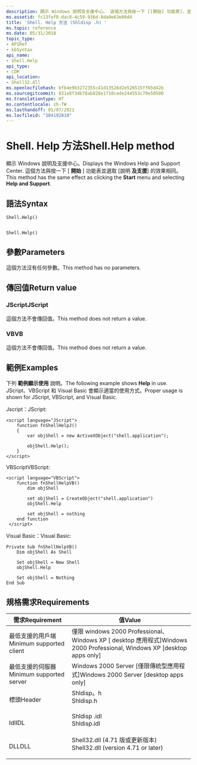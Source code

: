 ```yaml
---
description: 顯示 Windows 說明及支援中心。 這個方法與按一下 [[開始] 功能表]，並選取 [說明及支援] 的效果相同。
ms.assetid: fc13fef8-dac8-4c59-936d-8da0e63e06d4
title: 'Shell. Help 方法 (Shldisp .h) '
ms.topic: reference
ms.date: 05/31/2018
topic_type:
- APIRef
- kbSyntax
api_name:
- Shell.Help
api_type:
- COM
api_location:
- Shell32.dll
ms.openlocfilehash: bfb4e9b3272355c41d13526d2e526515ff65d42b
ms.sourcegitcommit: 831e8f3db78ab820e1710cede244553c70e50500
ms.translationtype: HT
ms.contentlocale: zh-TW
ms.lasthandoff: 01/07/2021
ms.locfileid: "104192810"
---
```

# <a name="shellhelp-method"></a><span data-ttu-id="ef987-104">Shell. Help 方法</span><span class="sxs-lookup"><span data-stu-id="ef987-104">Shell.Help method</span></span>

<span data-ttu-id="ef987-105">顯示 Windows 說明及支援中心。</span><span class="sxs-lookup"><span data-stu-id="ef987-105">Displays the Windows Help and Support Center.</span></span> <span data-ttu-id="ef987-106">這個方法與按一下 [ **開始** ] 功能表並選取 [說明 **及支援**] 的效果相同。</span><span class="sxs-lookup"><span data-stu-id="ef987-106">This method has the same effect as clicking the **Start** menu and selecting **Help and Support**.</span></span>

## <a name="syntax"></a><span data-ttu-id="ef987-107">語法</span><span class="sxs-lookup"><span data-stu-id="ef987-107">Syntax</span></span>


```JScript
Shell.Help()
```


```VB

Shell.Help()
```





## <a name="parameters"></a><span data-ttu-id="ef987-108">參數</span><span class="sxs-lookup"><span data-stu-id="ef987-108">Parameters</span></span>

<span data-ttu-id="ef987-109">這個方法沒有任何參數。</span><span class="sxs-lookup"><span data-stu-id="ef987-109">This method has no parameters.</span></span>

## <a name="return-value"></a><span data-ttu-id="ef987-110">傳回值</span><span class="sxs-lookup"><span data-stu-id="ef987-110">Return value</span></span>

### <a name="jscript"></a><span data-ttu-id="ef987-111">JScript</span><span class="sxs-lookup"><span data-stu-id="ef987-111">JScript</span></span>

<span data-ttu-id="ef987-112">這個方法不會傳回值。</span><span class="sxs-lookup"><span data-stu-id="ef987-112">This method does not return a value.</span></span>

### <a name="vb"></a><span data-ttu-id="ef987-113">VB</span><span class="sxs-lookup"><span data-stu-id="ef987-113">VB</span></span>

<span data-ttu-id="ef987-114">這個方法不會傳回值。</span><span class="sxs-lookup"><span data-stu-id="ef987-114">This method does not return a value.</span></span>

## <a name="examples"></a><span data-ttu-id="ef987-115">範例</span><span class="sxs-lookup"><span data-stu-id="ef987-115">Examples</span></span>

<span data-ttu-id="ef987-116">下列 **範例顯示使用** 說明。</span><span class="sxs-lookup"><span data-stu-id="ef987-116">The following example shows **Help** in use.</span></span> <span data-ttu-id="ef987-117">JScript、VBScript 和 Visual Basic 會顯示適當的使用方式。</span><span class="sxs-lookup"><span data-stu-id="ef987-117">Proper usage is shown for JScript, VBScript, and Visual Basic.</span></span>

<span data-ttu-id="ef987-118">Jscript：</span><span class="sxs-lookup"><span data-stu-id="ef987-118">JScript:</span></span>


```JScript
<script language="JScript">
    function fnShellHelpJ()
    {
        var objShell = new ActiveXObject("shell.application");
        
        objShell.Help();
    }
</script>
```



<span data-ttu-id="ef987-119">VBScript</span><span class="sxs-lookup"><span data-stu-id="ef987-119">VBScript:</span></span>


```VB
<script language="VBScript">
    function fnShellHelpVB()
        dim objShell
        
        set objShell = CreateObject("shell.application")
        objShell.Help

        set objShell = nothing
    end function
 </script>
```



<span data-ttu-id="ef987-120">Visual Basic：</span><span class="sxs-lookup"><span data-stu-id="ef987-120">Visual Basic:</span></span>


```VB
Private Sub fnShellHelpVB()
    Dim objShell As Shell

    Set objShell = New Shell
    objShell.Help

    Set objShell = Nothing
End Sub
```



## <a name="requirements"></a><span data-ttu-id="ef987-121">規格需求</span><span class="sxs-lookup"><span data-stu-id="ef987-121">Requirements</span></span>



| <span data-ttu-id="ef987-122">需求</span><span class="sxs-lookup"><span data-stu-id="ef987-122">Requirement</span></span> | <span data-ttu-id="ef987-123">值</span><span class="sxs-lookup"><span data-stu-id="ef987-123">Value</span></span> |
|-------------------------------------|----------------------------------------------------------------------------------------------------------------|
| <span data-ttu-id="ef987-124">最低支援的用戶端</span><span class="sxs-lookup"><span data-stu-id="ef987-124">Minimum supported client</span></span><br/> | <span data-ttu-id="ef987-125">僅限 windows 2000 Professional、Windows XP \[ desktop 應用程式\]</span><span class="sxs-lookup"><span data-stu-id="ef987-125">Windows 2000 Professional, Windows XP \[desktop apps only\]</span></span><br/>                                         |
| <span data-ttu-id="ef987-126">最低支援的伺服器</span><span class="sxs-lookup"><span data-stu-id="ef987-126">Minimum supported server</span></span><br/> | <span data-ttu-id="ef987-127">Windows 2000 Server \[僅限傳統型應用程式\]</span><span class="sxs-lookup"><span data-stu-id="ef987-127">Windows 2000 Server \[desktop apps only\]</span></span><br/>                                                           |
| <span data-ttu-id="ef987-128">標頭</span><span class="sxs-lookup"><span data-stu-id="ef987-128">Header</span></span><br/>                   | <dl> <span data-ttu-id="ef987-129"><dt>Shldisp。h</dt></span><span class="sxs-lookup"><span data-stu-id="ef987-129"><dt>Shldisp.h</dt></span></span> </dl>                           |
| <span data-ttu-id="ef987-130">Idl</span><span class="sxs-lookup"><span data-stu-id="ef987-130">IDL</span></span><br/>                      | <dl> <span data-ttu-id="ef987-131"><dt>Shldisp .idl</dt></span><span class="sxs-lookup"><span data-stu-id="ef987-131"><dt>Shldisp.idl</dt></span></span> </dl>                         |
| <span data-ttu-id="ef987-132">DLL</span><span class="sxs-lookup"><span data-stu-id="ef987-132">DLL</span></span><br/>                      | <dl> <span data-ttu-id="ef987-133"><dt>Shell32.dll (4.71 版或更新版本) </dt></span><span class="sxs-lookup"><span data-stu-id="ef987-133"><dt>Shell32.dll (version 4.71 or later)</dt></span></span> </dl> |



 

 




